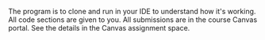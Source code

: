 The program is to clone and run in your IDE to understand how it's working. All code sections are given to you.
All submissions are in the course Canvas portal. See the details in the Canvas assignment space.
